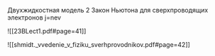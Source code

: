 Двухжидкостная модель
2 Закон Ньютона для сверхпроводящих электронов
j=nev

![[23BLect1.pdf#page=41]]

![[shmidt._vvedenie_v_fiziku_sverhprovodnikov.pdf#page=42]]


